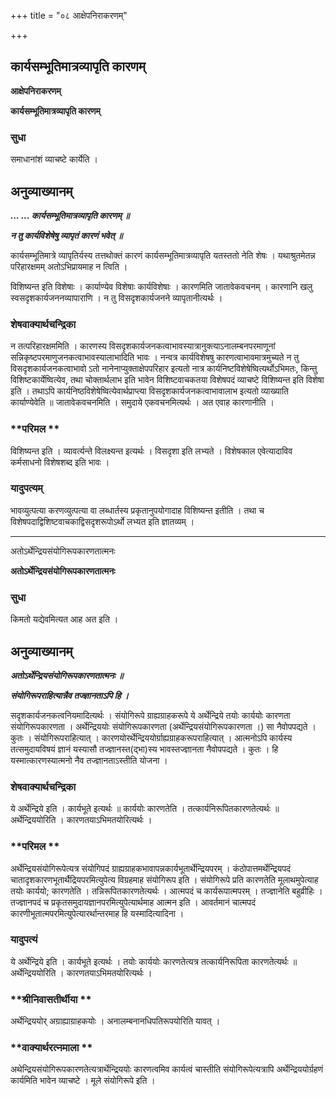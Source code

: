 +++
title = "०८ आक्षेपनिराकरणम्"

+++


## कार्यसम्भूतिमात्रव्यापृति कारणम्

**आक्षेपनिराकरणम्**

**कार्यसम्भूतिमात्रव्यापृति कारणम्**

### **सुधा**

समाधानांशं व्याचष्टे कार्येति ।

## **अनुव्याख्यानम्**

***... ... कार्यसम्भूतिमात्रव्यापृति कारणम् ॥***

***न तु कार्यविशेषेषु व्यापृतं कारणं भवेत् ॥***

कार्यसम्भूतिमात्रे व्यापृतिर्यस्य तत्तथोक्तं कारणं कार्यसम्भूतिमात्रव्यापृति यतस्ततो नेति शेषः । यथाश्रुतमेतन्न परिहारक्षमम् अतोऽभिप्रायमाह न त्विति ।

विशिष्यन्त इति विशेषाः । कार्याण्येव विशेषाः कार्यविशेषाः । कारणमिति जातावेकवचनम् । कारणानि खलु स्वसदृशकार्यजननव्यापाराणि । न तु विसदृशकार्यजनने व्यापृतानीत्यर्थः ।

### **शेषवाक्यार्थचन्द्रिका**

न तत्परिहारक्षममिति । कारणस्य विसदृशकार्यजनकत्वाभावस्यात्रानुक्त्याऽनालम्बनपरमाणूनां सन्निकृष्टपरमाणुजनकत्वाभावस्यालाभादिति भावः । नन्वत्र कार्यविशेषषु कारणत्वाभावमात्रमुच्यते न तु विसदृशकार्यजनकत्वाभावो ऽतो नानेनाप्युक्ताक्षेपपरिहार इत्यतो नात्र कार्यनिष्टविशेषेष्वित्यर्थोऽभिमतः, किन्तु विशिष्टकार्येष्वित्येव, तथा चोक्तार्थलाभ इति भावेन विशिष्टवाचकतया विशेषपदं व्याचष्टे विशिष्यन्त इति विशेषा इति । तथाऽपि कार्यनिष्ठविशेषेष्वित्येवार्थप्राप्त्या विसदृशकार्यजनकत्वाभावालाभ इत्यतो व्याख्याति कार्याण्येवेति ॥ जातावेकवचनमिति । समुदाये एकवचनमित्यर्थः । अत एवाह कारणानीति ।

### **परिमल **

विशिष्यन्त इति । व्यावर्त्यन्ते विलक्ष्यन्त इत्यर्थः । विसदृशा इति लभ्यते । विशेषकाल एवेत्यादाविव कर्मसाधनो विशेषशब्द इति भावः ।

### **यादुपत्यम्**

भावव्युत्पत्या करणव्युत्पत्या वा लब्धार्तस्य प्रकृतानुपयोगादाह विशिष्यन्त इतीति । तथा च विशेषपदाद्विशिष्टवाचकाद्विसदृशरूपोऽर्थो लभ्यत इति ज्ञातव्यम् ।

------------------------------------------------------------------------

अतोऽर्थेन्द्रियसंयोगिरूपकारणतात्मनः

**अतोऽर्थेन्द्रियसंयोगिरूपकारणतात्मनः**

### **सुधा**

किमतो यद्येवमित्यत आह अत इति ।

## **अनुव्याख्यानम्**

***अतोऽर्थेन्द्रियसंयोगिरूपकारणतात्मनः ॥***

***संयोगिरूपराहित्यान्नैव तज्ज्ञानताऽपि हि ।***

सदृशकार्यजनकत्वनियमादित्यर्थः । संयोगिरूपे ग्राह्यग्राहकरूपे ये अर्थेन्द्रिये तयोः कार्ययोः कारणता संयोगिरूपकारणता । अर्थेन्द्रिययोः संयोगिरूपकारणता (अर्थेन्द्रियसंयोगिरूपकारणता ।) सा नैवोपपद्यते । कुतः । संयोगिरूपराहित्यात् । कारणयोरर्थेन्द्रिययोर्ग्राह्यग्राहकरूपराहित्यात् । आत्मनोऽपि कार्यस्य तत्समुदायविषयं ज्ञानं यस्यासौ तज्ज्ञानस्त(द्भा)स्य भावस्तज्ज्ञानता नैवोपपद्यते । कुतः । हि यस्मात्कारणस्यात्मनो नैव तज्ज्ञानताऽस्तीति योजना ।

### **शेषवाक्यार्थचन्द्रिका**

ये अर्थेन्द्रिये इति । कार्यभूते इत्यर्थः ॥ कार्ययोः कारणतेति । तत्कार्यनिरूपितकारणतेत्यर्थः ॥ अर्थेन्द्रिययोरिति । कारणतयाऽभिमतयोरित्यर्थः ।

### **परिमल **

अर्थेन्द्रियसंयोगिरूपेत्यत्र संयोगिपदं ग्राह्यग्राहकभावापन्नकार्यभूतार्थेन्द्रियपरम् । कंठोपात्तमर्थेन्द्रियपदं चातादृशकारणभूतार्थैद्रियपरमित्युपेत्य विग्रहमाह संयोगिरूप इति । संयोगिरूपे प्रति कारणतेति मूलाथमुपेत्याह तयोः कार्ययो; कारणतेति । तन्निरूपितकारणतेत्यर्थः । आत्मपदं च कार्यरूपात्मपरम् । तज्ज्ञानेति बहुव्रीहिः । तज्ज्ञानपदं च प्रकृतसमुदायज्ञानपरमित्युपेत्यार्थमाह आत्मन इति । आवर्तमानं चात्मपदं कारणीभूतात्मपरमित्युपेत्यारर्थान्तरमाह हि यस्मादित्यादिना ।

### **यादुपत्यं**

ये अर्थेन्द्रिये इति । कार्यभूते इत्यर्थः । तयोः कार्ययोः कारणतेत्यत्र तत्कार्यनिरूपिता कारणतेत्यर्थः ॥ अर्थेन्द्रिययोरिति । कारणतयाऽभिमतयोरित्यर्थः ।

### **श्रीनिवासतीर्थीया **

अर्थेन्द्रिययोर् अग्राह्याग्राहकयोः । अनालम्बनानधिपतिरूपयोरिति यावत् ।

### **वाक्यार्थरत्नमाला **

अथेन्द्रियसंयोगिरूपकारणतेत्यत्रार्थेन्द्रिययोः कारणत्वमिव कार्यत्वं चास्तीति संयोगिरूपेत्यत्रापि अर्थेन्द्रिययोर्ग्रहणं कार्यमिति भावेन व्याचष्टे । मूले संयोगिरूपे इति ।

